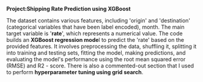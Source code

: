 **Project:Shipping Rate Prediction using XGBoost**

The dataset contains various features, including 'origin' and 'destination' (categorical variables that have been label encoded), month.
The main target variable is '**rate**', which represents a numerical value. 
The code builds an **XGBoost regression mode**l to predict the 'rate' based on the provided features. 
It involves preprocessing the data, shuffling it, splitting it into training and testing sets, fitting the model, making predictions, and evaluating the model's performance using the root mean squared error (RMSE) and R2 - score. 
There is also a commented-out section that I used to perform **hyperparameter tuning using grid search**.
